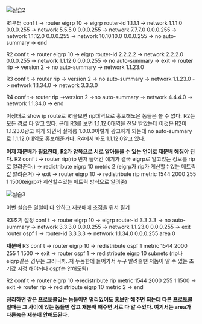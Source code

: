 ![실습2](https://user-images.githubusercontent.com/67897827/156988189-b0f0dc97-3a32-42a7-baf9-21af596127ec.PNG)

R1부터
conf t -> router eigrp 10 -> eigrp router-id 1.1.1.1 -> network 1.1.1.0 0.0.0.255 -> network 5.5.5.0 0.0.0.255 -> network 7.7.7.0 0.0.0.255
-> network 1.1.12.0 0.0.0.255 -> network 10.10.10.0 0.0.0.255 -> no auto-summary -> end

R2
conf t -> router eigrp 10 -> eigrp router-id 2.2.2.2 -> network 2.2.2.0 0.0.0.255 -> network 1.1.12.0 0.0.0.255 -> no auto-summary -> exit
-> router rip -> version 2 -> no auto-summary -> network 1.1.23.0

R3
conf t -> router rip -> version 2 -> no auto-summary -> network 1.1.23.0 -> network 1.1.34.0 -> network 3.3.3.0

R4
conf t-> router rip ->version 2 ->no auto-summary -> network 4.4.4.0 -> network 1.1.34.0 -> end

이상태로 show ip route로 R1을보면 rip대역으로 홍보해노은 놈들은 볼 수 없다. R2는 모든 경로 다 알고 있다. 근데 R3를 보면 1.1.12.0대역을 전달 받았는데
이것은 R2이 1.1.23.0광고 하게 되면서 실제롱 1.0.0.0이렇게 광고하게 되는데 no auto-summary로 1.1.12.0대역도 홍보해준거다. R4에서 봐도 1.1.12.0알고 있다.

**이제 재분배가 필요한데, R2가 양쪽으로 서로 알아들을 수 있는 언어로 재분배 해줘야 된다.**
R2
conf t -> router rip(rip 먼저 들어간 얘기가 결국 eigrp로 알고있는 정보를 rip로 알려준다.) -> redistribute eigrp 10 metric 2 (eigrp가 rip가 계산할수있는 메트릭 값 알려준거) -> exit
-> router eigrp 10 -> redistribute rip metric 1544 2000 255 1 1500(eigrp가 계산할수있는 메트릭 방식으로 알려줌)


![실습3](https://user-images.githubusercontent.com/67897827/156993829-e263009e-c527-4779-8540-eb526f022ee7.PNG)

이번 실습은 일일이 다 안하고 재분배에 초점을 둬서 필기

R3초기 설정
conf t -> router eigrp 10 -> eigrp router-id 3.3.3.3 -> no auto-summary ->  network 3.3.3.0 0.0.0.255 -> network 1.1.23.0 0.0.0.255 -> exit
router ospf 1 -> router-id 3.3.3.3 -> network 1.1.34.0 0.0.0.255 area 0 

**재분배**
R3
conf t -> router eigrp 10 -> redistribute ospf 1 metric 1544 2000 255 1 1500 -> exit
-> router ospf 1 -> redistribute eigrp 10 subnets (rip나 eigrp같은 경우는 그러니까..저 두놈한테 들어가서 누구 알려줄땐 저놈이 알 수 있는 초기값 지정 해야되나 ospf는 안해도됨)

R2
conf t -> router eigrp 10 ->redistribute rip metric 1544 2000 255 1 1500 -> exit
-> router rip -> redistribute eigrp 10 metric 2 -> end


**정리하면 같은 프로토콜있는 놈들이면 멀리있어도 홍보만 해주면 되는데 다른 프로토콜일때는 그 사이에 있는 놈들만 잡고 재분배 해주면 서로 다 알 수있다.
여기서는 area가 다른놈은 재분배 안해도된다.**




